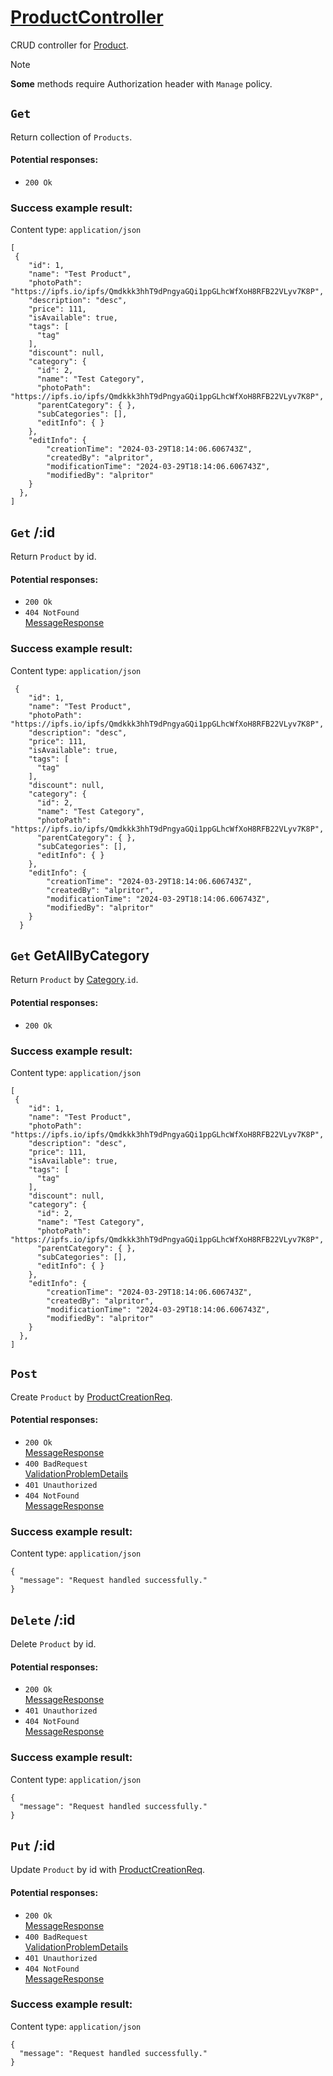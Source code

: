 # [ProductController](../../ProjectTisa/Controllers/BusinessControllers/CrudControllers/ProductController.cs)
CRUD controller for [Product](../../ProjectTisa/Models/BusinessLogic/Product.cs).
> [!NOTE]
> **Some** methods require Authorization header with `Manage` policy.
## `Get` 
Return collection of `Products`.
#### Potential responses:
* `200 Ok`
### Success example result:
Content type: `application/json`
```
[
 {
    "id": 1,
    "name": "Test Product",
    "photoPath": "https://ipfs.io/ipfs/Qmdkkk3hhT9dPngyaGQi1ppGLhcWfXoH8RFB22VLyv7K8P",
    "description": "desc",
    "price": 111,
    "isAvailable": true,
    "tags": [
      "tag"
    ],
    "discount": null,
    "category": {
      "id": 2,
      "name": "Test Category",
      "photoPath": "https://ipfs.io/ipfs/Qmdkkk3hhT9dPngyaGQi1ppGLhcWfXoH8RFB22VLyv7K8P",
      "parentCategory": { },
      "subCategories": [],
      "editInfo": { }
    },
    "editInfo": {
        "creationTime": "2024-03-29T18:14:06.606743Z",
        "createdBy": "alpritor",
        "modificationTime": "2024-03-29T18:14:06.606743Z",
        "modifiedBy": "alpritor"
    }
  },
]
```
## `Get` /:id
Return `Product` by id.
#### Potential responses:
* `200 Ok`
* `404 NotFound`<br>[MessageResponse](../../ProjectTisa/Controllers/GeneralData/Responses/MessageResponse.cs)
### Success example result:
Content type: `application/json`
```
 {
    "id": 1,
    "name": "Test Product",
    "photoPath": "https://ipfs.io/ipfs/Qmdkkk3hhT9dPngyaGQi1ppGLhcWfXoH8RFB22VLyv7K8P",
    "description": "desc",
    "price": 111,
    "isAvailable": true,
    "tags": [
      "tag"
    ],
    "discount": null,
    "category": {
      "id": 2,
      "name": "Test Category",
      "photoPath": "https://ipfs.io/ipfs/Qmdkkk3hhT9dPngyaGQi1ppGLhcWfXoH8RFB22VLyv7K8P",
      "parentCategory": { },
      "subCategories": [],
      "editInfo": { }
    },
    "editInfo": {
        "creationTime": "2024-03-29T18:14:06.606743Z",
        "createdBy": "alpritor",
        "modificationTime": "2024-03-29T18:14:06.606743Z",
        "modifiedBy": "alpritor"
    }
  }
```
## `Get` GetAllByCategory
Return `Product` by [Category](../../ProjectTisa/Models/BusinessLogic/Category.cs).`id`.
#### Potential responses:
* `200 Ok`
### Success example result:
Content type: `application/json`
```
[
 {
    "id": 1,
    "name": "Test Product",
    "photoPath": "https://ipfs.io/ipfs/Qmdkkk3hhT9dPngyaGQi1ppGLhcWfXoH8RFB22VLyv7K8P",
    "description": "desc",
    "price": 111,
    "isAvailable": true,
    "tags": [
      "tag"
    ],
    "discount": null,
    "category": {
      "id": 2,
      "name": "Test Category",
      "photoPath": "https://ipfs.io/ipfs/Qmdkkk3hhT9dPngyaGQi1ppGLhcWfXoH8RFB22VLyv7K8P",
      "parentCategory": { },
      "subCategories": [],
      "editInfo": { }
    },
    "editInfo": {
        "creationTime": "2024-03-29T18:14:06.606743Z",
        "createdBy": "alpritor",
        "modificationTime": "2024-03-29T18:14:06.606743Z",
        "modifiedBy": "alpritor"
    }
  },
]
```
## `Post` 
Create `Product` by [ProductCreationReq](../../ProjectTisa/Controllers/GeneralData/Requests/CreationReq/ProductCreationReq.cs).
#### Potential responses:
* `200 Ok`<br>[MessageResponse](../../ProjectTisa/Controllers/GeneralData/Responses/MessageResponse.cs)
* `400 BadRequest`<br>[ValidationProblemDetails](https://learn.microsoft.com/en-us/dotnet/api/microsoft.aspnetcore.mvc.validationproblemdetails)
* `401 Unauthorized`
* `404 NotFound`<br>[MessageResponse](../../ProjectTisa/Controllers/GeneralData/Responses/MessageResponse.cs)
### Success example result:
Content type: `application/json`
```
{
  "message": "Request handled successfully."
}
```
## `Delete` /:id
Delete `Product` by id.
#### Potential responses:
* `200 Ok`<br>[MessageResponse](../../ProjectTisa/Controllers/GeneralData/Responses/MessageResponse.cs)
* `401 Unauthorized`
* `404 NotFound`<br>[MessageResponse](../../ProjectTisa/Controllers/GeneralData/Responses/MessageResponse.cs)
### Success example result:
Content type: `application/json`
```
{
  "message": "Request handled successfully."
}
```
## `Put` /:id
Update `Product` by id with [ProductCreationReq](../../ProjectTisa/Controllers/GeneralData/Requests/CreationReq/ProductCreationReq.cs).
#### Potential responses:
* `200 Ok`<br>[MessageResponse](../../ProjectTisa/Controllers/GeneralData/Responses/MessageResponse.cs)
* `400 BadRequest`<br>[ValidationProblemDetails](https://learn.microsoft.com/en-us/dotnet/api/microsoft.aspnetcore.mvc.validationproblemdetails)
* `401 Unauthorized`
* `404 NotFound`<br>[MessageResponse](../../ProjectTisa/Controllers/GeneralData/Responses/MessageResponse.cs)
### Success example result:
Content type: `application/json`
```
{
  "message": "Request handled successfully."
}
```